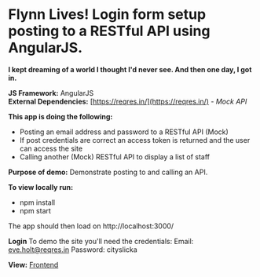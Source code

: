 # Flynn Lives! Login form setup posting to a RESTful API using AngularJS.

**I kept dreaming of a world I thought I'd never see. And then one day, I got in.**

**JS Framework:** AngularJS<br>
**External Dependencies:** [https://reqres.in/](https://reqres.in/) *- Mock API*

**This app is doing the following:**

- Posting an email address and password to a RESTful API (Mock)
- If post credentials are correct an access token is returned and the user can access the site
- Calling another (Mock) RESTful API to display a list of staff

**Purpose of demo:** Demonstrate posting to and calling an API.

**To view locally run:**
- npm install
- npm start

The app should then load on http://localhost:3000/

**Login**
To demo the site you'll need the credentials:
Email: eve.holt@reqres.in
Password: cityslicka

**View:** [Frontend](https://angularjs-encom.netlify.app/ "See the front end in action")
